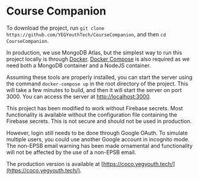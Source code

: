 # Course Companion

To download the project, run `git clone https://github.com/YEGYouthTech/CourseCompanion`, and then `cd CourseCompanion`.

In production, we use MongoDB Atlas, but the simplest way to run this project locally is through [Docker](https://docs.docker.com/install/). [Docker Compose](https://docs.docker.com/compose/install/) is also required as we need both a MongoDB container and a NodeJS container.

Assuming these tools are properly installed, you can start the server using the command `docker-compose up` in the root directory of the project. This will take a few minutes to build, and then it will start the server on port 3000. You can access the server at [http://localhost:3000](http://localhost:3000).

This project has been modified to work without Firebase secrets. Most functionality is available without the configuration file containing the Firebase secrets. This is not secure and should not be used in production.

However, login still needs to be done through Google OAuth. To simulate multiple users, you could use another Google account in incognito mode. The non-EPSB email warning has been made ornamental and functionality will not be affected by the use of a non-EPSB email.

The production version is available at [https://coco.yegyouth.tech/](https://coco.yegyouth.tech/).
